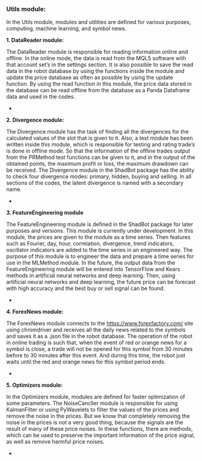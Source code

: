 ### Utils module:

In the Utils module, modules and utilities are defined for various purposes, computing, machine learning, and symbol news.

**1.	DataReader module:**

The DataReader module is responsible for reading information online and offline. In the online mode, the data is read from the MQL5 software with that account set’s in the settings section. It is also possible to save the read data in the robot database by using the functions inside the module and update the price database as often as possible by using the update function.
By using the read function in this module, the price data stored in the database can be read offline from the database as a Panda Dataframe data and used in the codes.

-

**2.	Divergence module:**

The Divergence module has the task of finding all the divergences for the calculated values of the slot that is given to it. Also, a test module has been written inside this module, which is responsible for testing and rating trade’s is done in offline mode. So that the information of the offline trades output from the PRMethod test functions can be given to it, and in the output of the obtained points, the maximum profit or loss, the maximum drawdown can be received.
The Divergence module in the ShadBot package has the ability to check four divergence modes: primary, hidden, buying and selling. In all sections of the codes, the latent divergence is named with a secondary name.

-

**3.	FeatureEngineering module**

The FeatureEngineering module is defined in the ShadBot package for later purposes and versions. This module is currently under development. In this module, the prices are given to the module as a time series. Then features such as Fourier, day, hour, correlation, divergence, trend indicators, oscillator indicators are added to the time series in an engineered way. The purpose of this module is to engineer the data and prepare a time series for use in the MLMethod module. In the future, the output data from the FeatureEngineering module will be entered into TensorFlow and Kears methods in artificial neural networks and deep learning. Then, using artificial neural networks and deep learning, the future price can be forecast with high accuracy and the best buy or sell signal can be found.

-

**4.	ForexNews module:**

The ForexNews module connects to the https://www.forexfactory.com/ site using chromdriver and receives all the daily news related to the symbols and saves it as a .json file in the robot database. The operation of the robot in online trading is such that, when the event of red or orange news for a symbol is close, a trade will not be opened for this symbol from 30 minutes before to 30 minutes after this event. And during this time, the robot just waits until the red and orange news for this symbol period ends.

-

**5.	Optimizers module:**

In the Optimizers module, modules are defined for faster optimization of some parameters.
The NoiseCancller module is responsible for using KalmanFilter or using PyWavelets to filter the values of the prices and remove the noise in the prices. But we know that completely removing the noise in the prices is not a very good thing, because the signals are the result of many of these price noises. In these functions, there are methods, which can be used to preserve the important information of the price signal, as well as remove harmful price noises.

-
